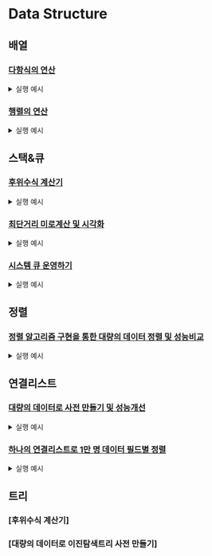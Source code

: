# Data Structure

## 배열

### [다항식의 연산](./array/Polynomial.md)
<details>
<summary>실행 예시</summary>
<div markdown="1">

식 전체 저장

![image](https://user-images.githubusercontent.com/63644587/117576002-1a671d80-b11f-11eb-838e-1c7026715d51.png) 

0이 하닌 항만 저장

![image](https://user-images.githubusercontent.com/63644587/117576006-20f59500-b11f-11eb-8a20-891de82d2519.png)

</div>
</details>


### [행렬의 연산](./array/Matrix.md)
<details>
<summary>실행 예시</summary>
<div markdown="1">

일반행렬

![image](https://user-images.githubusercontent.com/63644587/117576084-6ca83e80-b11f-11eb-813c-0c549d6b6859.png)

희소행렬

![image](https://user-images.githubusercontent.com/63644587/117576097-7c278780-b11f-11eb-9bc2-2f256ac49f47.png)


</div>
</details>


## 스택&큐

### [후위수식 계산기](./stack&queue/PostfixCalculator.md)

<details>
<summary>실행 예시</summary>
<div markdown="1">

후위식 계산

![image](https://user-images.githubusercontent.com/63644587/117576140-a416eb00-b11f-11eb-8857-3b915e790b41.png)

오류 판별

![image](https://user-images.githubusercontent.com/63644587/117576151-aed18000-b11f-11eb-862d-13f9da30cc57.png)


</div>
</details>


### [최단거리 미로계산 및 시각화](./stack&queue/FastestMaze.md)

<details>
<summary>실행 예시</summary>
<div markdown="1">
  
  
![image](https://user-images.githubusercontent.com/63644587/117576171-bdb83280-b11f-11eb-97c7-05f31e6b3d7e.png)


</div>
</details>


### [시스템 큐 운영하기](./stack&queue/QueueThreading.md)

<details>
<summary>실행 예시</summary>
<div markdown="1">
  
  
![image](https://user-images.githubusercontent.com/63644587/117576189-d7597a00-b11f-11eb-96db-765ac21c6851.png)

</div>
</details>



## 정렬

### [정렬 알고리즘 구현을 통한 대량의 데이터 정렬 및 성능비교](./data_structure_python/CompareSorting.md)

<details>
<summary>실행 예시</summary>
<div markdown="1">
  
  
![image](https://user-images.githubusercontent.com/63644587/117576227-0d96f980-b120-11eb-8df1-a2f0e4423ee3.png)

</div>
</details>


## 연결리스트
### [대량의 데이터로 사전 만들기 및 성능개선](./data_structure_python/linked_list_dictionary.md)

<details>
<summary>실행 예시</summary>
<div markdown="1">
  
![image](https://user-images.githubusercontent.com/63644587/117576236-1c7dac00-b120-11eb-9269-5e22dc43444d.png)


![image](https://user-images.githubusercontent.com/63644587/117576240-20a9c980-b120-11eb-85e3-ee1b0e327fd0.png)


![image](https://user-images.githubusercontent.com/63644587/117576322-80a07000-b120-11eb-9599-3a7e0fd8c9d8.png)


![image](https://user-images.githubusercontent.com/63644587/117576327-872ee780-b120-11eb-8d76-0b257ac7b517.png)




</div>
</details>

### [하나의 연결리스트로 1만 명 데이터 필드별 정렬](./data_structure_python/double_linked_list.md)

<details>
<summary>실행 예시</summary>
<div markdown="1">
  
![image](https://user-images.githubusercontent.com/63644587/117576256-31f2d600-b120-11eb-9445-c02c024d433a.png) ![image](https://user-images.githubusercontent.com/63644587/117576259-361ef380-b120-11eb-8b8e-69399694d244.png)




</div>
</details>



## 트리
### [후위수식 계산기]
### [대량의 데이터로 이진탐색트리 사전 만들기]
